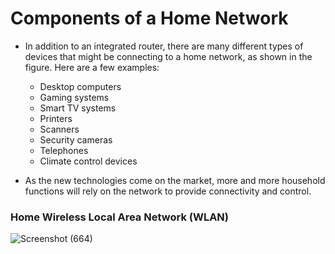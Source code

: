 # Components of a Home Network

- In addition to an integrated router, there are many different types of devices that might be connecting to a home network, as shown in the figure. Here are a few examples:

    - Desktop computers
    - Gaming systems
    - Smart TV systems
    - Printers
    - Scanners
    - Security cameras
    - Telephones
    - Climate control devices

- As the new technologies come on the market, more and more household functions will rely on the network to provide connectivity and control.

### Home Wireless Local Area Network (WLAN)

![Screenshot (664)](https://user-images.githubusercontent.com/63872951/174470552-4ce56073-f7b6-46ed-861e-906ab7671ed7.png)
